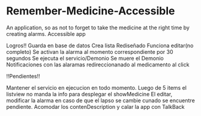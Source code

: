 # Remember-Medicine-Accessible
An application, so as not to forget to take the medicine at the right time by creating alarms.  Accessible app


Logros!!
Guarda en base de datos
Crea lista
Rediseñado
Funciona editar(no completo)
Se activan la alarma al momento correspondiente por 30 segundos
Se ejecuta el servicio/Demonio
Se muere el Demonio
Notificaciones con las alaramas redireccionanado al medicamento al click

!!Pendientes!!

Mantener el servicio en ejecucion en todo momento. 
Luego de 5 items el listview no manda la info para desplegar el showMedicine
El editar, modificar la alarma en caso de que el lapso se cambie cunado se encuentre 
pendiente. 
Acomodar los contenDescription y calar la app con TalkBack
